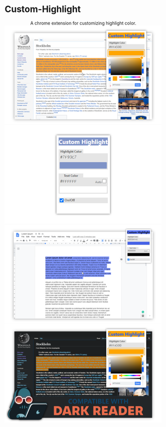 # Custom-Highlight
<p align="center">
  A chrome extension for customizing highlight color. <br>
  <img src="https://github.com/Andreto/Custom-Highlight/blob/master/img/Prev4.png?raw=true">
  <img src="https://github.com/Andreto/Custom-Highlight/blob/master/img/Prev1.png?raw=true">
  <img src="https://github.com/Andreto/Custom-Highlight/blob/master/img/Prev3.png?raw=true">
  <img src="https://github.com/Andreto/Custom-Highlight/blob/master/img/PrevDark.png?raw=true">
</p>
